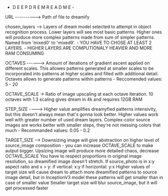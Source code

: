 - D E E P D R E M  R E A D M E -


URL ----------> Path of file to dreamify


chosen_layers --> Layers of dream model selected to attempt in object recognition
                process. Lower layers will see most basic patterns. Higher ones
                will produce more complex patterns made from sum of simpler patterns.
                Named from 'mixed0' to 'mixed9'.
                - YOU HAVE TO CHOSE AT LEAST 2 LAYERS.
                - HIGHER LAYERS ARE COMPUTIONALY HEAVIER AND MORE RAM CONSUMING


OCTAVES ------> Amount of iterations of gradient ascent applied on different scales.
                This allowes patterns generated at smaller scales to be incorporated
                into patterns at higher scales and filled with additional detail.
                Octaves allows to generate patterns within patterns
                - Reccomended values: 5 - 20


OCTAVE_SCALE -> Ratio of image upscaling at each octave iteration.
                10 octaves with 1.3 scaling gives dream in 4k and requires 12GB RAM


STEP_SIZE ----> Higher value amplifies dreamyfied patterns intensivity,
                but this doesn't always mean that's gonna look better. Higher
                values work well with greater number of used dream layers.
                Complex-color source images are works better with smaller steps,
                they're not messing colors that much
                - Recommanded values: 0.05 - 0.2


TARGET_SIZE --> Downsizing image will give abstraction on higher level
                of source_image composition - you can increase OCTAVE_SCALE
                to make autput bigger. Upsizing image will produce more
                detailed chaos, decrease OCTAVE_SCALE
                You have to respect proportions in original image resolution,
                so dreamified image doesn't stretch.
                    If source_photo is in x:y aspect ratio and x > y:
                        if vertical: x:y
                        if horizontal: y:x
                Higher values of target size will cause dream to attach more
                dreamified patterns to source image detail, but in InceptionV3
                model these patterns will get smaller than in case of smaller value
                Smaller target size will blur source_image,
                but it will get processed faster
